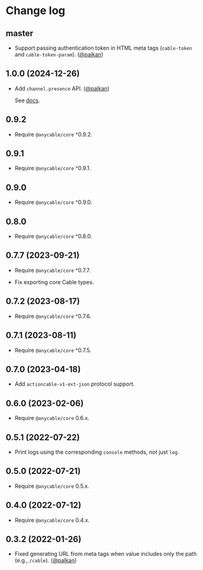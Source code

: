 # Change log

## master

- Support passing authentication token in HTML meta tags (`cable-token` and `cable-token-param`). ([@palkan][])

## 1.0.0 (2024-12-26)

- Add `channel.presence` API. ([@palkan][])

  See [docs](https://docs.anycable.io/edge/anycable-go/presence).

## 0.9.2

- Require `@anycable/core` ^0.9.2.

## 0.9.1

- Require `@anycable/core` ^0.9.1.

## 0.9.0

- Require `@anycable/core` ^0.9.0.

## 0.8.0

- Require `@anycable/core` ^0.8.0.

## 0.7.7 (2023-09-21)

- Require `@anycable/core` ^0.7.7.

- Fix exporting core Cable types.

## 0.7.2 (2023-08-17)

- Require `@anycable/core` ^0.7.6.

## 0.7.1 (2023-08-11)

- Require `@anycable/core` ^0.7.5.

## 0.7.0 (2023-04-18)

- Add `actioncable-v1-ext-json` protocol support.

## 0.6.0 (2023-02-06)

- Require `@anycable/core` 0.6.x.

## 0.5.1 (2022-07-22)

- Print logs using the corresponding `console` methods, not just `log`.

## 0.5.0 (2022-07-21)

- Require `@anycable/core` 0.5.x.

## 0.4.0 (2022-07-12)

- Require `@anycable/core` 0.4.x.

## 0.3.2 (2022-01-26)

- Fixed generating URL from meta tags when value includes only the path (e.g., `/cable`). ([@palkan][])

[@palkan]: https://github.com/palkan
